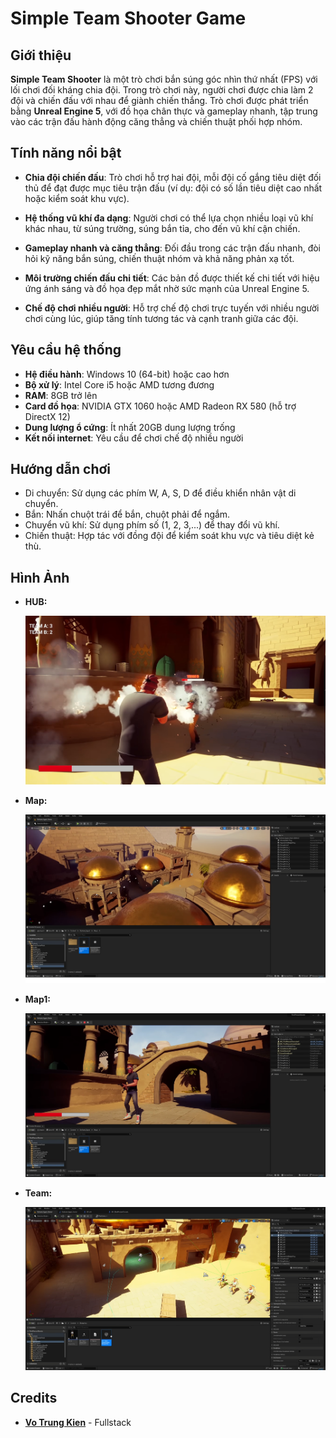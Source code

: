 # Simple Team Shooter Game

## Giới thiệu

**Simple Team Shooter** là một trò chơi bắn súng góc nhìn thứ nhất (FPS) với lối chơi đối kháng chia đội. Trong trò chơi này, người chơi được chia làm 2 đội và chiến đấu với nhau để giành chiến thắng. Trò chơi được phát triển bằng **Unreal Engine 5**, với đồ họa chân thực và gameplay nhanh, tập trung vào các trận đấu hành động căng thẳng và chiến thuật phối hợp nhóm.

## Tính năng nổi bật

- **Chia đội chiến đấu**: Trò chơi hỗ trợ hai đội, mỗi đội cố gắng tiêu diệt đối thủ để đạt được mục tiêu trận đấu (ví dụ: đội có số lần tiêu diệt cao nhất hoặc kiểm soát khu vực).
  
- **Hệ thống vũ khí đa dạng**: Người chơi có thể lựa chọn nhiều loại vũ khí khác nhau, từ súng trường, súng bắn tỉa, cho đến vũ khí cận chiến.

- **Gameplay nhanh và căng thẳng**: Đối đầu trong các trận đấu nhanh, đòi hỏi kỹ năng bắn súng, chiến thuật nhóm và khả năng phản xạ tốt.

- **Môi trường chiến đấu chi tiết**: Các bản đồ được thiết kế chi tiết với hiệu ứng ánh sáng và đồ họa đẹp mắt nhờ sức mạnh của Unreal Engine 5.

- **Chế độ chơi nhiều người**: Hỗ trợ chế độ chơi trực tuyến với nhiều người chơi cùng lúc, giúp tăng tính tương tác và cạnh tranh giữa các đội.

## Yêu cầu hệ thống

- **Hệ điều hành**: Windows 10 (64-bit) hoặc cao hơn
- **Bộ xử lý**: Intel Core i5 hoặc AMD tương đương
- **RAM**: 8GB trở lên
- **Card đồ họa**: NVIDIA GTX 1060 hoặc AMD Radeon RX 580 (hỗ trợ DirectX 12)
- **Dung lượng ổ cứng**: Ít nhất 20GB dung lượng trống
- **Kết nối internet**: Yêu cầu để chơi chế độ nhiều người


## Hướng dẫn chơi
- Di chuyển: Sử dụng các phím W, A, S, D để điều khiển nhân vật di chuyển.
- Bắn: Nhấn chuột trái để bắn, chuột phải để ngắm.
- Chuyển vũ khí: Sử dụng phím số (1, 2, 3,...) để thay đổi vũ khí.
- Chiến thuật: Hợp tác với đồng đội để kiểm soát khu vực và tiêu diệt kẻ thù.

## Hình Ảnh
- **HUB:**
  
  ![HUB](Uploads/HUB.png)
- **Map:**
  
  ![Map](Uploads/Map.png)
- **Map1:**
  
  ![Map1](Uploads/Map1.png)
- **Team:**
  
  ![Team](Uploads/Team.png)
## Credits

- **[Vo Trung Kien](https://github.com/KaeseyVNK)** - Fullstack

